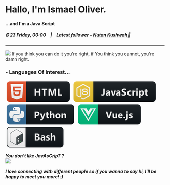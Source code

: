 <h1>Hallo,  I'm Ismael Oliver.</h1>
<h4> ...and I'm a Java Script </h4>
<h5>⏰ 23 Friday, 00:00&emsp;|&emsp;Latest follower – <a href="https://github.com/nootz1999/" target="_blank">Nutan Kushwah</a>👋</h5>
<hr>

<img src="https://media.giphy.com/media/WPnhLk3ItjPVxfePZb/giphy.gif" width="32"> If you think you can do it you're right, if You think you cannot, you're damn right.

### - Languages Of Interest...

<p>
  <!-- For more icons please follow  https://github.com/MikeCodesDotNET/ColoredBadges -->
  <img src="https://raw.githubusercontent.com/8bithemant/8bithemant/master/svg/dev/languages/html.svg" alt="html" style="vertical-align:top; margin:4px">    
  <img src="https://raw.githubusercontent.com/8bithemant/8bithemant/master/svg/dev/languages/js.svg" alt="js" style="vertical-align:top; margin:4px">
  <img src="https://raw.githubusercontent.com/8bithemant/8bithemant/master/svg/dev/languages/python.svg" alt="python" style="vertical-align:top; margin:4px">
  <img src="https://raw.githubusercontent.com/8bithemant/8bithemant/master/svg/dev/frameworks/vue.svg" alt="vue" style="vertical-align:top; margin:4px">
  <img src="https://raw.githubusercontent.com/8bithemant/8bithemant/master/svg/dev/tools/bash.svg" alt="bash" style="vertical-align:top; margin:4px">
</p>


<em><b> You don't like JavAsCripT ?<b></em> <br>
<img src="https://media.giphy.com/media/d9IWM2RLvDCv7Cn3Yk/giphy.gif" width="160"> 



<em><b>I love connecting with different people</b> so if you wanna to say <b>hi, I'll be happy to meet you more!</b> :)</em>


<!-- Here is the TRASh

Here are some ideas to get you started:

- 🔭 I’m currently working on ...
- 🌱 I’m currently learning ...
- 👯 I’m looking to collaborate on ...
- 🤔 I’m looking for help with ...
- 💬 Ask me about ...
- 📫 How to reach me: ...
- 😄 Pronouns: ...
- ⚡ Fun fact: ...
-->
